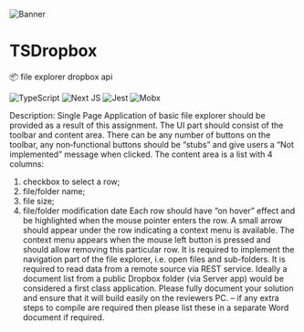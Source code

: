 ![Banner](https://cdn.discordapp.com/attachments/736633764930912257/1022510293110231082/TestTask.png)
# TSDropbox

📦 file explorer dropbox api 

  ![TypeScript](https://img.shields.io/badge/typescript-%23007ACC.svg?style=for-the-badge&logo=typescript&logoColor=white)
  ![Next JS](https://img.shields.io/badge/Next-black?style=for-the-badge&logo=next.js&logoColor=white)
  ![Jest](https://img.shields.io/badge/-jest-%23C21325?style=for-the-badge&logo=jest&logoColor=white)
  ![Mobx](https://img.shields.io/badge/mobx-%23593d88.svg?style=for-the-badge&logo=mobx&logoColor=white)
  
Description:
Single Page Application of basic file explorer should be provided as a result of this assignment.
The UI part should consist of the toolbar and content area. There can be any number of buttons on
the toolbar, any non‐functional buttons should be “stubs” and give users a “Not implemented”
message when clicked.
The content area is a list with 4 columns:
1) checkbox to select a row;
2) file/folder name;
3) file size;
4) file/folder modification date
Each row should have “on hover” effect and be highlighted when the mouse pointer enters the row.
A small arrow should appear under the row indicating a context menu is available.
The context menu appears when the mouse left button is pressed and should allow removing this
particular row.
It is required to implement the navigation part of the file explorer, i.e. open files and sub-folders.
It is required to read data from a remote source via REST service.
Ideally a document list from a public Dropbox folder (via Server app) would be considered a first class
application.
Please fully document your solution and ensure that it will build easily on the reviewers PC.
– if any extra steps to compile are required then please list these in a separate Word document if
required.

